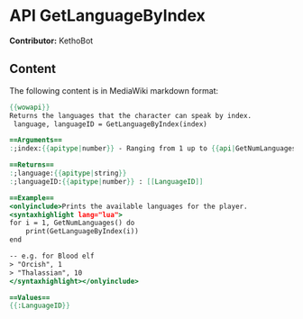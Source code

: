 # API GetLanguageByIndex

**Contributor:** KethoBot

## Content

The following content is in MediaWiki markdown format:

```mediawiki
{{wowapi}}
Returns the languages that the character can speak by index.
 language, languageID = GetLanguageByIndex(index)

==Arguments==
:;index:{{apitype|number}} - Ranging from 1 up to {{api|GetNumLanguages}}()

==Returns==
:;language:{{apitype|string}}
:;languageID:{{apitype|number}} : [[LanguageID]]

==Example==
<onlyinclude>Prints the available languages for the player.
<syntaxhighlight lang="lua">
for i = 1, GetNumLanguages() do
	print(GetLanguageByIndex(i))
end

-- e.g. for Blood elf
> "Orcish", 1
> "Thalassian", 10
</syntaxhighlight></onlyinclude>

==Values==
{{:LanguageID}}
```